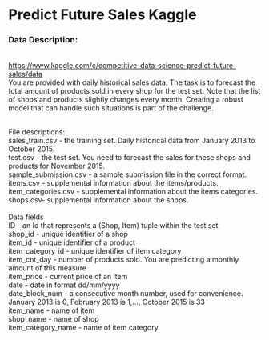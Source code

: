 # Predict Future Sales Kaggle


### Data Description:
<br/>https://www.kaggle.com/c/competitive-data-science-predict-future-sales/data
<br/>
You are provided with daily historical sales data. The task is to forecast the total amount of products sold in every shop for the test set. Note that the list of shops and products slightly changes every month. Creating a robust model that can handle such situations is part of the challenge.

<br/>File descriptions:
<br/>sales_train.csv - the training set. Daily historical data from January 2013 to October 2015.
<br/>test.csv - the test set. You need to forecast the sales for these shops and products for November 2015.
<br/>sample_submission.csv - a sample submission file in the correct format.
<br/>items.csv - supplemental information about the items/products.
<br/>item_categories.csv  - supplemental information about the items categories.
<br/>shops.csv- supplemental information about the shops.
<br/>
<br/>Data fields
<br/>ID - an Id that represents a (Shop, Item) tuple within the test set
<br/>shop_id - unique identifier of a shop
<br/>item_id - unique identifier of a product
<br/>item_category_id - unique identifier of item category
<br/>item_cnt_day - number of products sold. You are predicting a monthly amount of this measure
<br/>item_price - current price of an item
<br/>date - date in format dd/mm/yyyy
<br/>date_block_num - a consecutive month number, used for convenience. January 2013 is 0, February 2013 is 1,..., October 2015 is 33
<br/>item_name - name of item
<br/>shop_name - name of shop
<br/>item_category_name - name of item category
